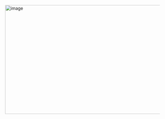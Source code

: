 <img width="1162" height="356" alt="image" src="https://github.com/user-attachments/assets/40ededc2-3f5a-46d2-b224-681881885b32" />
